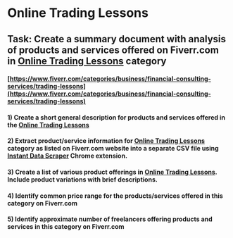 # Online Trading Lessons
## Task: Create a summary document with analysis of products and services offered on Fiverr.com in [Online Trading Lessons](https://www.fiverr.com/categories/business/financial-consulting-services/trading-lessons) category
#### [https://www.fiverr.com/categories/business/financial-consulting-services/trading-lessons](https://www.fiverr.com/categories/business/financial-consulting-services/trading-lessons)
#### 1) Create a short general description for products and services offered in the [Online Trading Lessons](https://www.fiverr.com/categories/business/financial-consulting-services/trading-lessons)
#### 2) Extract product/service information for [Online Trading Lessons](https://www.fiverr.com/categories/business/financial-consulting-services/trading-lessons) category as listed on Fiverr.com website into a separate CSV file using [Instant Data Scraper](https://chrome.google.com/webstore/detail/instant-data-scraper/ofaokhiedipichpaobibbnahnkdoiiah) Chrome extension.
#### 3) Create a list of various product offerings in [Online Trading Lessons](https://www.fiverr.com/categories/business/financial-consulting-services/trading-lessons). Include product variations with brief descriptions.
#### 4) Identify common price range for the products/services offered in this category on Fiverr.com
#### 5) Identify approximate number of freelancers offering products and services in this category on Fiverr.com
